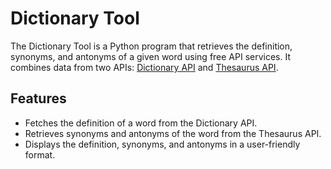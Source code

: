 # Dictionary Tool

The Dictionary Tool is a Python program that retrieves the definition, synonyms, and antonyms of a given word using free API services. It combines data from two APIs: [Dictionary API](https://dictionaryapi.dev/) and [Thesaurus API](https://api.api-ninjas.com/v1/thesaurus).

## Features

- Fetches the definition of a word from the Dictionary API.
- Retrieves synonyms and antonyms of the word from the Thesaurus API.
- Displays the definition, synonyms, and antonyms in a user-friendly format.
